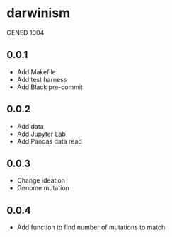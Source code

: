 # darwinism

GENED 1004

## 0.0.1

- Add Makefile
- Add test harness
- Add Black pre-commit

## 0.0.2

- Add data
- Add Jupyter Lab
- Add Pandas data read

## 0.0.3

- Change ideation
- Genome mutation

## 0.0.4

- Add function to find number of mutations to match
